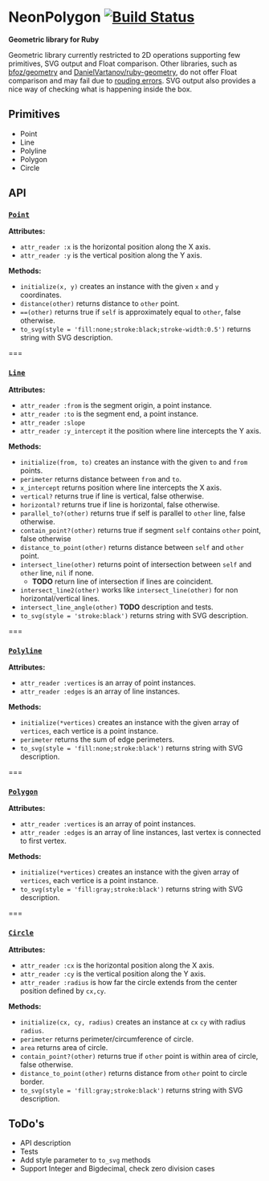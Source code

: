 # NeonPolygon [![Build Status](https://travis-ci.com/Maumagnaguagno/NeonPolygon.svg?token=a1y1UzqtYCxXazSreSDC)](https://travis-ci.com/Maumagnaguagno/NeonPolygon)
**Geometric library for Ruby**

Geometric library currently restricted to 2D operations supporting few primitives, SVG output and Float comparison.
Other libraries, such as [bfoz/geometry](https://github.com/bfoz/geometry) and [DanielVartanov/ruby-geometry](https://github.com/DanielVartanov/ruby-geometry), do not offer Float comparison and may fail due to [rouding errors](http://floating-point-gui.de/).
SVG output also provides a nice way of checking what is happening inside the box.

## Primitives
- Point
- Line
- Polyline
- Polygon
- Circle

## API

### [``Point``](src/Point.rb)

**Attributes:**
- ``attr_reader :x`` is the horizontal position along the X axis.
- ``attr_reader :y`` is the vertical position along the Y axis.

**Methods:**
- ``initialize(x, y)`` creates an instance with the given ``x`` and ``y`` coordinates.
- ``distance(other)`` returns distance to ``other`` point.
- ``==(other)`` returns true if ``self`` is approximately equal to ``other``, false otherwise.
- ``to_svg(style = 'fill:none;stroke:black;stroke-width:0.5')`` returns string with SVG description.

===

### [``Line``](src/Line.rb)
**Attributes:**
- ``attr_reader :from`` is the segment origin, a point instance.
- ``attr_reader :to`` is the segment end, a point instance.
- ``attr_reader :slope``
- ``attr_reader :y_intercept`` it the position where line intercepts the Y axis.

**Methods:**
- ``initialize(from, to)`` creates an instance with the given ``to`` and ``from`` points.
- ``perimeter`` returns distance between ``from`` and ``to``.
- ``x_intercept`` returns position where line intercepts the X axis.
- ``vertical?`` returns true if line is vertical, false otherwise.
- ``horizontal?`` returns true if line is horizontal, false otherwise.
- ``parallel_to?(other)`` returns true if self is parallel to ``other`` line, false otherwise.
- ``contain_point?(other)`` returns true if segment ``self`` contains ``other`` point, false otherwise
- ``distance_to_point(other)`` returns distance between ``self`` and ``other`` point.
- ``intersect_line(other)`` returns point of intersection between ``self`` and ``other`` line, ``nil`` if none.
  - **TODO** return line of intersection if lines are coincident.
- ``intersect_line2(other)`` works like ``intersect_line(other)`` for non horizontal/vertical lines.
- ``intersect_line_angle(other)`` **TODO** description and tests.
- ``to_svg(style = 'stroke:black')`` returns string with SVG description.

===

### [``Polyline``](src/Polyline.rb)
**Attributes:**
- ``attr_reader :vertices`` is an array of point instances.
- ``attr_reader :edges`` is an array of line instances.

**Methods:**
- ``initialize(*vertices)`` creates an instance with the given array of ``vertices``, each vertice is a point instance.
- ``perimeter`` returns the sum of edge perimeters.
- ``to_svg(style = 'fill:none;stroke:black')`` returns string with SVG description.

===

### [``Polygon``](src/Polygon.rb)
**Attributes:**
- ``attr_reader :vertices`` is an array of point instances.
- ``attr_reader :edges`` is an array of line instances, last vertex is connected to first vertex.

**Methods:**
- ``initialize(*vertices)`` creates an instance with the given array of ``vertices``, each vertice is a point instance.
- ``to_svg(style = 'fill:gray;stroke:black')`` returns string with SVG description.

===

### [``Circle``](src/Circle.rb)
**Attributes:**
- ``attr_reader :cx`` is the horizontal position along the X axis.
- ``attr_reader :cy`` is the vertical position along the Y axis.
- ``attr_reader :radius`` is how far the circle extends from the center position defined by ``cx,cy``.

**Methods:**
- ``initialize(cx, cy, radius)`` creates an instance at ``cx`` ``cy`` with radius ``radius``.
- ``perimeter`` returns perimeter/circumference of circle.
- ``area`` returns area of circle.
- ``contain_point?(other)`` returns true if ``other`` point is within area of circle, false otherwise.
- ``distance_to_point(other)`` returns distance from ``other`` point to circle border.
- ``to_svg(style = 'fill:gray;stroke:black')`` returns string with SVG description.

## ToDo's
- API description
- Tests
- Add style parameter to ``to_svg`` methods
- Support Integer and Bigdecimal, check zero division cases
